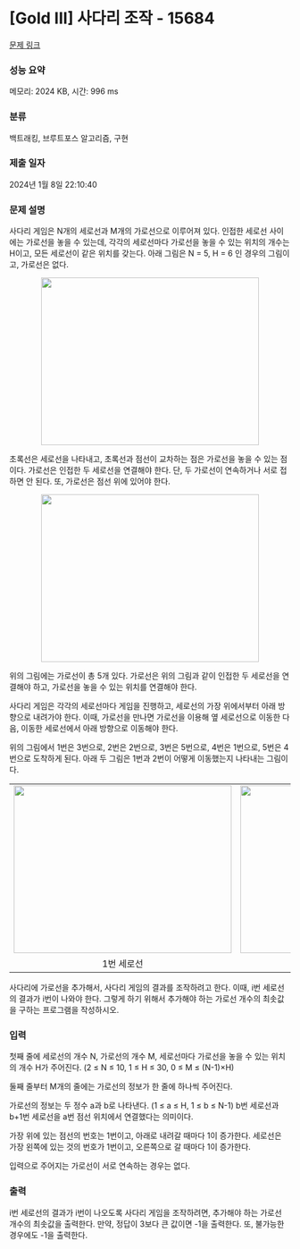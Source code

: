 # [Gold III] 사다리 조작 - 15684 

[문제 링크](https://www.acmicpc.net/problem/15684) 

### 성능 요약

메모리: 2024 KB, 시간: 996 ms

### 분류

백트래킹, 브루트포스 알고리즘, 구현

### 제출 일자

2024년 1월 8일 22:10:40

### 문제 설명

<p>사다리 게임은 N개의 세로선과 M개의 가로선으로 이루어져 있다. 인접한 세로선 사이에는 가로선을 놓을 수 있는데, 각각의 세로선마다 가로선을 놓을 수 있는 위치의 개수는 H이고, 모든 세로선이 같은 위치를 갖는다. 아래 그림은 N = 5, H = 6 인 경우의 그림이고, 가로선은 없다.</p>

<p style="text-align: center;"><img alt="" src="https://onlinejudgeimages.s3-ap-northeast-1.amazonaws.com/problem/15684/1.png" style="width: 390px; height: 300px;"></p>

<p>초록선은 세로선을 나타내고, 초록선과 점선이 교차하는 점은 가로선을 놓을 수 있는 점이다. 가로선은 인접한 두 세로선을 연결해야 한다. 단, 두 가로선이 연속하거나 서로 접하면 안 된다. 또, 가로선은 점선 위에 있어야 한다.</p>

<p style="text-align: center;"><img alt="" src="https://onlinejudgeimages.s3-ap-northeast-1.amazonaws.com/problem/15684/2.png" style="width: 390px; height: 300px;"></p>

<p>위의 그림에는 가로선이 총 5개 있다. 가로선은 위의 그림과 같이 인접한 두 세로선을 연결해야 하고, 가로선을 놓을 수 있는 위치를 연결해야 한다.</p>

<p>사다리 게임은 각각의 세로선마다 게임을 진행하고, 세로선의 가장 위에서부터 아래 방향으로 내려가야 한다. 이때, 가로선을 만나면 가로선을 이용해 옆 세로선으로 이동한 다음, 이동한 세로선에서 아래 방향으로 이동해야 한다.</p>

<p>위의 그림에서 1번은 3번으로, 2번은 2번으로, 3번은 5번으로, 4번은 1번으로, 5번은 4번으로 도착하게 된다. 아래 두 그림은 1번과 2번이 어떻게 이동했는지 나타내는 그림이다.</p>

<table class="table table table-bordered" style="width: 100%;">
	<tbody>
		<tr>
			<td style="width: 50%; text-align: center;"><img alt="" src="https://onlinejudgeimages.s3-ap-northeast-1.amazonaws.com/problem/15684/3.png" style="width: 390px; height: 300px;"></td>
			<td style="width: 50%; text-align: center;"><img alt="" src="https://onlinejudgeimages.s3-ap-northeast-1.amazonaws.com/problem/15684/4.png" style="width: 390px; height: 300px;"></td>
		</tr>
		<tr>
			<td style="width: 50%; text-align: center;">1번 세로선</td>
			<td style="width: 50%; text-align: center;">2번 세로선</td>
		</tr>
	</tbody>
</table>

<p>사다리에 가로선을 추가해서, 사다리 게임의 결과를 조작하려고 한다. 이때, i번 세로선의 결과가 i번이 나와야 한다. 그렇게 하기 위해서 추가해야 하는 가로선 개수의 최솟값을 구하는 프로그램을 작성하시오.</p>

### 입력 

 <p>첫째 줄에 세로선의 개수 N, 가로선의 개수 M, 세로선마다 가로선을 놓을 수 있는 위치의 개수 H가 주어진다. (2 ≤ N ≤ 10, 1 ≤ H ≤ 30, 0 ≤ M ≤ (N-1)×H)</p>

<p>둘째 줄부터 M개의 줄에는 가로선의 정보가 한 줄에 하나씩 주어진다.</p>

<p>가로선의 정보는 두 정수 a과 b로 나타낸다. (1 ≤ a ≤ H, 1 ≤ b ≤ N-1) b번 세로선과 b+1번 세로선을 a번 점선 위치에서 연결했다는 의미이다.</p>

<p>가장 위에 있는 점선의 번호는 1번이고, 아래로 내려갈 때마다 1이 증가한다. 세로선은 가장 왼쪽에 있는 것의 번호가 1번이고, 오른쪽으로 갈 때마다 1이 증가한다.</p>

<p>입력으로 주어지는 가로선이 서로 연속하는 경우는 없다.</p>

### 출력 

 <p>i번 세로선의 결과가 i번이 나오도록 사다리 게임을 조작하려면, 추가해야 하는 가로선 개수의 최솟값을 출력한다. 만약, 정답이 3보다 큰 값이면 -1을 출력한다. 또, 불가능한 경우에도 -1을 출력한다.</p>

